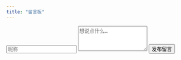 ```yaml
---
title: "留言板"
---
```


<div id="gb-app">
  <form id="gb-form">
    <input id="gb-name" type="text" placeholder="昵称" maxlength="24" required />
    <textarea id="gb-msg" rows="4" placeholder="想说点什么…" maxlength="500" required></textarea>
    <button type="submit">发布留言</button>
    <span id="gb-tip" style="margin-left:10px;color:#888;"></span>
  </form>

  <div id="gb-list" class="gb-list"></div>
</div>

<script src="/js/guestbook.js"></script>
